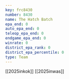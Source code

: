 ```yaml
---
key: frc8430
number: 8430
name: The Hatch Batch
epa_end: 0
auto_epa_end: 0
teleop_epa_end: 0
endgame_epa_end: 0
winrate: 0
district_epa_rank: 0
district_epa_percentile: 0
type: Team
---
```

[[2025inkok]]
[[2025inwas]]
